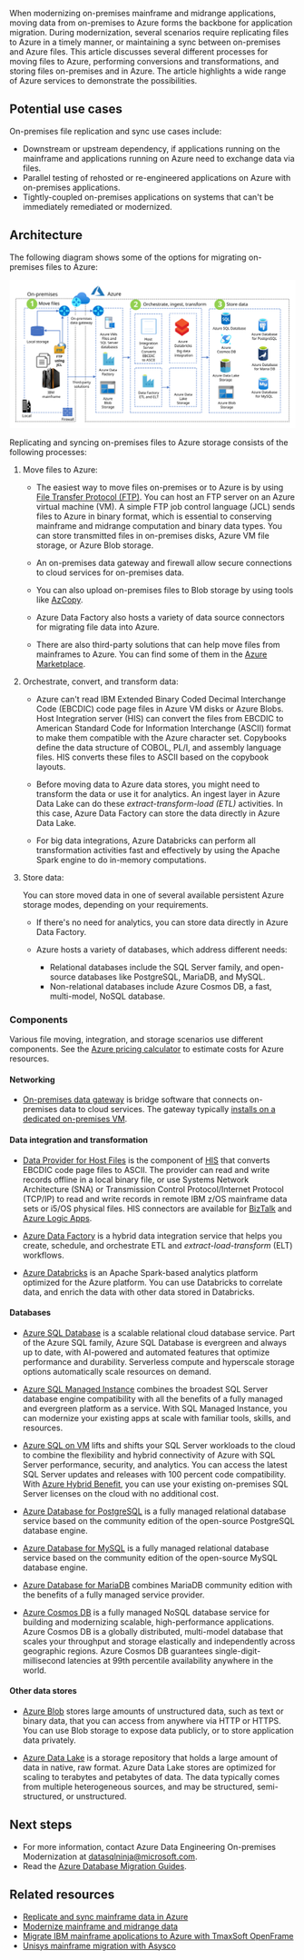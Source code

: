 When modernizing on-premises mainframe and midrange applications, moving data from on-premises to Azure forms the backbone for application migration. During modernization, several scenarios require replicating files to Azure in a timely manner, or maintaining a sync between on-premises and Azure files. This article discusses several different processes for moving files to Azure, performing conversions and transformations, and storing files on-premises and in Azure. The article highlights a wide range of Azure services to demonstrate the possibilities.

## Potential use cases

On-premises file replication and sync use cases include:

- Downstream or upstream dependency, if applications running on the mainframe and applications running on Azure need to exchange data via files.
- Parallel testing of rehosted or re-engineered applications on Azure with on-premises applications.
- Tightly-coupled on-premises applications on systems that can't be immediately remediated or modernized.

## Architecture

The following diagram shows some of the options for migrating on-premises files to Azure:

![Diagram showing the three steps of migrating on-premises files to Azure: moving, conversion and transformation, and storing in persistent storage.](../media/mainframe-azure-file-replication.svg)

Replicating and syncing on-premises files to Azure storage consists of the following processes:

1. Move files to Azure:
   
   - The easiest way to move files on-premises or to Azure is by using [File Transfer Protocol (FTP)](https://en.wikipedia.org/wiki/File_Transfer_Protocol). You can host an FTP server on an Azure virtual machine (VM). A simple FTP job control language (JCL) sends files to Azure in binary format, which is essential to conserving mainframe and midrange computation and binary data types. You can store transmitted files in on-premises disks, Azure VM file storage, or Azure Blob storage.
   
   - An on-premises data gateway and firewall allow secure connections to cloud services for on-premises data.

   - You can also upload on-premises files to Blob storage by using tools like [AzCopy](/azure/storage/common/storage-use-azcopy-v10).
   
   - Azure Data Factory also hosts a variety of data source connectors for migrating file data into Azure.
   
   - There are also third-party solutions that can help move files from mainframes to Azure. You can find some of them in the [Azure Marketplace](https://azuremarketplace.microsoft.com/marketplace/).
   
2. Orchestrate, convert, and transform data:
   
   - Azure can't read IBM Extended Binary Coded Decimal Interchange Code (EBCDIC) code page files in Azure VM disks or Azure Blobs. Host Integration server (HIS) can convert the files from EBCDIC to American Standard Code for Information Interchange (ASCII) format to make them compatible with the Azure character set. Copybooks define the data structure of COBOL, PL/I, and assembly language files. HIS converts these files to ASCII based on the copybook layouts.
   
   - Before moving data to Azure data stores, you might need to transform the data or use it for analytics. An ingest layer in Azure Data Lake can do these *extract-transform-load (ETL)* activities. In this case, Azure Data Factory can store the data directly in Azure Data Lake.
   
   - For big data integrations, Azure Databricks can perform all transformation activities fast and effectively by using the Apache Spark engine to do in-memory computations.

3. Store data:
   
   You can store moved data in one of several available persistent Azure storage modes, depending on your requirements.

   - If there's no need for analytics, you can store data directly in Azure Data Factory.
   
   - Azure hosts a variety of databases, which address different needs:
     
     - Relational databases include the SQL Server family, and open-source databases like PostgreSQL, MariaDB, and MySQL.
     - Non-relational databases include Azure Cosmos DB, a fast, multi-model, NoSQL database.

### Components

Various file moving, integration, and storage scenarios use different components. See the [Azure pricing calculator](https://azure.microsoft.com/pricing/calculator) to estimate costs for Azure resources.

#### Networking

- [On-premises data gateway](/data-integration/gateway/service-gateway-onprem) is bridge software that connects on-premises data to cloud services. The gateway typically [installs on a dedicated on-premises VM](/azure/logic-apps/).

#### Data integration and transformation

- [Data Provider for Host Files](/host-integration-server/core/data-for-host-files) is the component of [HIS](/host-integration-server/what-is-his) that converts EBCDIC code page files to ASCII. The  provider can read and write records offline in a local binary file, or use Systems Network Architecture (SNA) or Transmission Control Protocol/Internet Protocol (TCP/IP) to read and write records in remote IBM z/OS mainframe data sets or i5/OS physical files. HIS connectors are available for [BizTalk](/host-integration-server/core/biztalk-adapter-for-host-files-configuration1) and [Azure Logic Apps](https://azure.microsoft.com/services/logic-apps/).

- [Azure Data Factory](https://azure.microsoft.com/services/data-factory/) is a hybrid data integration service that helps you create, schedule, and orchestrate ETL and *extract-load-transform* (ELT) workflows.

- [Azure Databricks](/azure/azure-databricks) is an Apache Spark-based analytics platform optimized for the Azure platform. You can use Databricks to correlate data, and enrich the data with other data stored in Databricks.

#### Databases

- [Azure SQL Database](https://azure.microsoft.com/services/sql-database/) is a scalable relational cloud database service. Part of the Azure SQL family, Azure SQL Database is evergreen and always up to date, with AI-powered and automated features that optimize performance and durability. Serverless compute and hyperscale storage options automatically scale resources on demand.

- [Azure SQL Managed Instance](https://azure.microsoft.com/services/azure-sql/sql-managed-instance/) combines the broadest SQL Server database engine compatibility with all the benefits of a fully managed and evergreen platform as a service. With SQL Managed Instance, you can modernize your existing apps at scale with familiar tools, skills, and resources.

- [Azure SQL on VM](https://azure.microsoft.com/en-in/services/virtual-machines/sql-server/) lifts and shifts your SQL Server workloads to the cloud to combine the flexibility and hybrid connectivity of Azure with SQL Server performance, security, and analytics. You can access the latest SQL Server updates and releases with 100 percent code compatibility. With [Azure Hybrid Benefit](https://azure.microsoft.com/pricing/hybrid-benefit/), you can use your existing on-premises SQL Server licenses on the cloud with no additional cost.

- [Azure Database for PostgreSQL](https://azure.microsoft.com/services/postgresql/) is a fully managed relational database service based on the community edition of the open-source PostgreSQL database engine.

- [Azure Database for MySQL](/azure/mysql/overview) is a fully managed relational database service based on the community edition of the open-source MySQL database engine.

- [Azure Database for MariaDB](https://azure.microsoft.com/services/mariadb/) combines MariaDB community edition with the benefits of a fully managed service provider.

- [Azure Cosmos DB](/azure/cosmos-db/introduction) is a fully managed NoSQL database service for building and modernizing scalable, high-performance applications. Azure Cosmos DB is a globally distributed, multi-model database that scales your throughput and storage elastically and independently across geographic regions. Azure Cosmos DB guarantees single-digit-millisecond latencies at 99th percentile availability anywhere in the world.

#### Other data stores

- [Azure Blob](https://azure.microsoft.com/services/storage/blobs/) stores large amounts of unstructured data, such as text or binary data, that you can access from anywhere via HTTP or HTTPS. You can use Blob storage to expose data publicly, or to store application data privately.

- [Azure Data Lake](https://azure.microsoft.com/services/storage/data-lake-storage/) is a storage repository that holds a large amount of data in native, raw format. Azure Data Lake stores are optimized for scaling to terabytes and petabytes of data. The data typically comes from multiple heterogeneous sources, and may be structured, semi-structured, or unstructured.

## Next steps

- For more information, contact Azure Data Engineering On-premises Modernization at datasqlninja@microsoft.com.
- Read the [Azure Database Migration Guides](https://datamigration.microsoft.com/).

## Related resources

- [Replicate and sync mainframe data in Azure](/azure/architecture/reference-architectures/migration/sync-mainframe-data-with-azure)
- [Modernize mainframe and midrange data](/azure/architecture/reference-architectures/migration/modernize-mainframe-data-to-azure)
- [Migrate IBM mainframe applications to Azure with TmaxSoft OpenFrame](/azure/architecture/solution-ideas/articles/migrate-mainframe-apps-with-tmaxsoft-openframe)
- [Unisys mainframe migration with Asysco](/azure/architecture/reference-architectures/migration/unisys-mainframe-migration)

